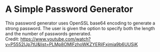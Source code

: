 # A Simple Password Generator
 This password generator uses OpenSSL base64 encoding to generate a strong password. The user is given the option to specify both the length and the number of passwords generated.<br> 
 Credit: https://www.youtube.com/watch?v=P5552IJp7tU&list=PLMp8OMlFzhoWKZYERjlFxjmia9b6UUSjK
